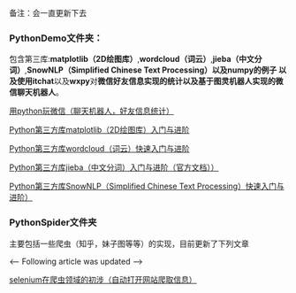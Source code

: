 备注：会一直更新下去

### PythonDemo文件夹：
包含第三库:**matplotlib（2D绘图库）**,**wordcloud（词云）**,**jieba（中文分词）**,**SnowNLP（Simplified Chinese Text Processing）**以及numpy的例子
以及使用**itchat**以及**wxpy**对**微信好友信息实现的统计以及基于图灵机器人实现的微信聊天机器人**。

[用python玩微信（聊天机器人，好友信息统计）](http://blog.csdn.net/qq_34337272/article/details/79559802)

[Python第三方库matplotlib（2D绘图库）入门与进阶](http://blog.csdn.net/qq_34337272/article/details/79555544)

[Python第三方库wordcloud（词云）快速入门与进阶](http://blog.csdn.net/qq_34337272/article/details/79552929)

[Python第三方库jieba（中文分词）入门与进阶（官方文档））](http://blog.csdn.net/qq_34337272/article/details/79554772)

[Python第三方库SnowNLP（Simplified Chinese Text Processing）快速入门与进阶）](http://blog.csdn.net/qq_34337272/article/details/79577288)

### PythonSpider文件夹
主要包括一些爬虫（知乎，妹子图等等）的实现，目前更新了下列文章

<-- Following article was updated -->

[selenium在爬虫领域的初涉（自动打开网站爬取信息）](http://blog.csdn.net/qq_34337272/article/details/79594809)

